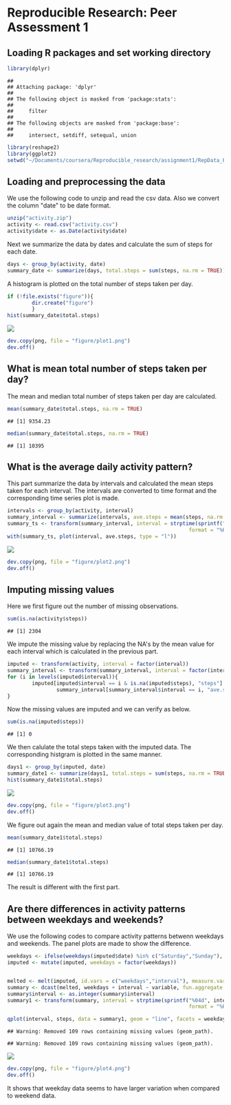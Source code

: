 # Reproducible Research: Peer Assessment 1


## Loading R packages and set working directory

```r
library(dplyr)
```

```
## 
## Attaching package: 'dplyr'
## 
## The following object is masked from 'package:stats':
## 
##     filter
## 
## The following objects are masked from 'package:base':
## 
##     intersect, setdiff, setequal, union
```

```r
library(reshape2)
library(ggplot2)
setwd("~/Documents/coursera/Reproducible_research/assignment1/RepData_PeerAssessment1")
```


## Loading and preprocessing the data
We use the following code to unzip and read the csv data. Also we convert the column "date" to be date format.

```r
unzip("activity.zip")
activity <- read.csv("activity.csv")
activity$date <- as.Date(activity$date)
```
Next we summarize the data by dates and calculate the sum of steps for each date.

```r
days <- group_by(activity, date)
summary_date <- summarize(days, total.steps = sum(steps, na.rm = TRUE))
```
A histogram is plotted on the total number of steps taken per day.

```r
if (!file.exists("figure")){
        dir.create("figure")
        }
hist(summary_date$total.steps)
```

![](PA1_template_files/figure-html/unnamed-chunk-4-1.png) 

```r
dev.copy(png, file = "figure/plot1.png")
dev.off()
```


## What is mean total number of steps taken per day?
The mean and median total number of steps taken per day are calculated.

```r
mean(summary_date$total.steps, na.rm = TRUE)
```

```
## [1] 9354.23
```

```r
median(summary_date$total.steps, na.rm = TRUE)
```

```
## [1] 10395
```


## What is the average daily activity pattern?
This part summarize the data by intervals and calculated the mean steps taken for each interval. The intervals are converted to time format and the corresponding time series plot is made.

```r
intervals <- group_by(activity, interval)
summary_interval <- summarize(intervals, ave.steps = mean(steps, na.rm = TRUE))
summary_ts <- transform(summary_interval, interval = strptime(sprintf("%04d", interval), 
                                                           format = "%H%M"))
with(summary_ts, plot(interval, ave.steps, type = "l"))
```

![](PA1_template_files/figure-html/unnamed-chunk-7-1.png) 

```r
dev.copy(png, file = "figure/plot2.png")
dev.off()
```


## Imputing missing values
Here we first figure out the number of missing observations.

```r
sum(is.na(activity$steps))
```

```
## [1] 2304
```
We impute the missing value by replacing the NA's by the mean value for each interval which is calculated in the previous part.

```r
imputed <- transform(activity, interval = factor(interval))
summary_interval <- transform(summary_interval, interval = factor(interval))
for (i in levels(imputed$interval)){
        imputed[imputed$interval == i & is.na(imputed$steps), "steps"] <- 
                summary_interval[summary_interval$interval == i, "ave.steps"]
}
```
Now the missing values are imputed and we can verify as below.

```r
sum(is.na(imputed$steps))
```

```
## [1] 0
```
We then calulate the total steps taken with the imputed data. The corresponding histgram is plotted in the same manner.

```r
days1 <- group_by(imputed, date)
summary_date1 <- summarize(days1, total.steps = sum(steps, na.rm = TRUE))
hist(summary_date1$total.steps)
```

![](PA1_template_files/figure-html/unnamed-chunk-12-1.png) 

```r
dev.copy(png, file = "figure/plot3.png")
dev.off()
```
We figure out again the mean and median value of total steps taken per day.

```r
mean(summary_date1$total.steps)
```

```
## [1] 10766.19
```

```r
median(summary_date1$total.steps)
```

```
## [1] 10766.19
```
The result is different with the first part.


## Are there differences in activity patterns between weekdays and weekends?
We use the following codes to compare activity patterns betwenn weekdays and weekends. The panel plots are made to show the difference.

```r
weekdays <- ifelse(weekdays(imputed$date) %in% c("Saturday","Sunday"), "weekend", "weekday")
imputed <- mutate(imputed, weekdays = factor(weekdays))


melted <- melt(imputed, id.vars = c("weekdays","interval"), measure.vars = "steps")
summary <- dcast(melted, weekdays + interval ~ variable, fun.aggregate = mean)
summary$interval <- as.integer(summary$interval)
summary1 <- transform(summary, interval = strptime(sprintf("%04d", interval), 
                                                           format = "%H%M"))

qplot(interval, steps, data = summary1, geom = "line", facets = weekdays ~ .)
```

```
## Warning: Removed 109 rows containing missing values (geom_path).
```

```
## Warning: Removed 109 rows containing missing values (geom_path).
```

![](PA1_template_files/figure-html/unnamed-chunk-15-1.png) 

```r
dev.copy(png, file = "figure/plot4.png")
dev.off()
```
It shows that weekday data seems to have larger variation when compared to weekend data.
